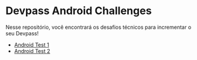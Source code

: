 # Devpass Android Challenges

Nesse repositório, você encontrará os desafios técnicos para incrementar o seu Devpass!

- [Android Test 1](https://github.com/devpass-tech/tech-challenges/tree/main/android/devpass-android-test-1)
- [Android Test 2](https://github.com/devpass-tech/tech-challenges/tree/main/android/devpass-android-test-2)
